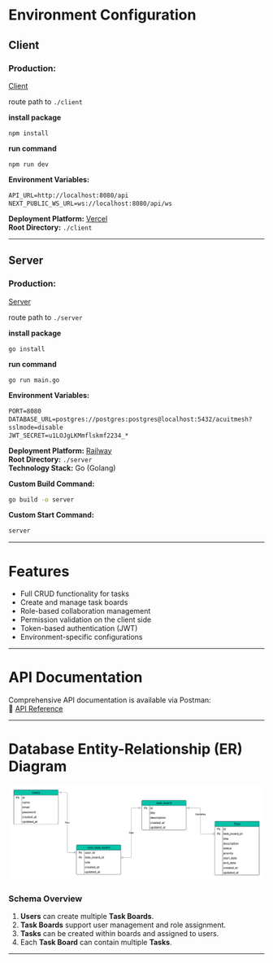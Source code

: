 # Environment Configuration

## Client

### Production: 
[Client](https://acuitmesh.vercel.app/)

route path to ```./client```

**install package**
```
npm install
```

**run command**
```
npm run dev
```

**Environment Variables:**
```env
API_URL=http://localhost:8080/api
NEXT_PUBLIC_WS_URL=ws://localhost:8080/api/ws
```


**Deployment Platform:** [Vercel](https://vercel.com/)  
**Root Directory:** `./client`

---

## Server

### Production: 
[Server](https://acuitmesh-production.up.railway.app/)

route path to `./server`

**install package**
```
go install
```
**run command**
```
go run main.go
```



**Environment Variables:**
```env
PORT=8080
DATABASE_URL=postgres://postgres:postgres@localhost:5432/acuitmesh?sslmode=disable
JWT_SECRET=u1LOJgLKMmflskmf2234_*
```

**Deployment Platform:** [Railway](https://railway.com/)  
**Root Directory:** `./server`  
**Technology Stack:** Go (Golang)  

**Custom Build Command:**
```bash
go build -o server
```

**Custom Start Command:**
```bash
server
```

---

# Features

- Full CRUD functionality for tasks
- Create and manage task boards
- Role-based collaboration management
- Permission validation on the client side
- Token-based authentication (JWT)
- Environment-specific configurations

---

# API Documentation

Comprehensive API documentation is available via Postman:  
🔗 [API Reference](https://documenter.getpostman.com/view/27306572/2sB2cUA34C#7c1a9e0a-7501-44d6-9c93-6b416280ad2e)

---

# Database Entity-Relationship (ER) Diagram

![ER Diagram](./Task.png)

### Schema Overview

1. **Users** can create multiple **Task Boards**.
2. **Task Boards** support user management and role assignment.
3. **Tasks** can be created within boards and assigned to users.
4. Each **Task Board** can contain multiple **Tasks**.

---
